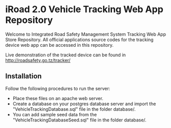 iRoad 2.0 Vehicle Tracking Web App Repository
=========================
Welcome to Integrated Road Safety Management System Tracking Web App Store Repository.
All official applications source codes for the tracking device web app can be accessed in this repository.

Live demonstration of the tracked device can be found in http://roadsafety.go.tz/tracker/

Installation
-------------
Follow the following procedures to run the server:

* Place these files on an apache web server.
* Create a database on your postgres database server and import the "VehicleTrackingDatabase.sql" file in the folder database/.
* You can add sample seed data from the "VehicleTrackingDatabaseSeed.sql" file in the folder database/.
